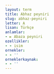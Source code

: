 ```yaml
---
layout: term
title: Abhaz peyniri
slug: abhaz-peyniri
letter: A
lisan: Türkçe
anlamlar:
- ► Abaza peyniri
ozellikler:
- - isim
ornekler:
- - ''
orneklerkaynak:
- - ''
---
```

